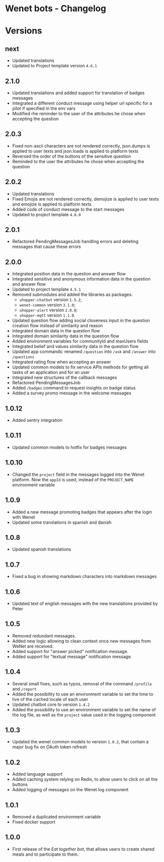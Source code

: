 # Wenet bots - Changelog

# Versions

## next
- Updated translations
- Updated to Project template version `4.6.1`

## 2.1.0
- Updated translations and added support for translation of badges messages
- Integrated a different conduct message using helper url specific for a pilot if specified in the env vars
- Modified rhe reminder to the user of the attributes he chose when accepting the question

## 2.0.3
- Fixed non-ascii characters are not rendered correctly, json.dumps is applied to user texts and json.loads is applied to platform texts
- Reversed the order of the buttons of the sensitive question
- Reminded to the user the attributes he chose when accepting the question

## 2.0.2
- Updated translations
- Fixed Emojis are not rendered correctly, demojize is applied to user texts and emojize is applied to platform texts
- Added code of conduct message to the start messages
- Updated to project template `4.6.0`

## 2.0.1
- Refactored PendingMessagesJob handling errors and deleting messages that cause these errors

## 2.0.0
- Integrated position data in the question and answer flow
- Integrated sensitive and anonymous information data in the question and answer flow
- Updated to project template `4.5.1`
- Removed submodules and added the libraries as packages:
  - `uhopper-chatbot` version `1.5.2`;
  - `wenet-common` version `3.1.0`;
  - `uhopper-alert` version `2.0.0`;
  - `uhopper-mqtt` version `1.1.0`.
- Updated question flow adding social closeness input in the question creation flow instead of similarity and reason
- Integrated domain data in the question flow
- Integrated domain similarity data in the question flow
- Added environment variables for communityId and maxUsers fields
- Integrated belief and values similarity data in the question flow
- Updated app commands: renamed `/question` into `/ask` and `/answer` into `/questions`
- Integrated rating flow when accepting an answer
- Updated common models to fix service APIs methods for getting all tasks of an application and for an user
- Integrated new structures of the callback messages
- Refactored PendingMessagesJob
- Added `/badges` command to request insights on badge status
- Added a survey promo message in the welcome messages

## 1.0.12
- Added sentry integration

## 1.0.11
- Updated common models to hotfix for badges messages

## 1.0.10
- Changed the `project` field in the messages logged into the Wenet platform. Now the `appId` is used, instead of the `PROJECT_NAME` environment variable

## 1.0.9
- Added a new message promoting badges that appears after the login with Wenet
- Updated some translations in spanish and danish

## 1.0.8
- Updated spanish translations

## 1.0.7
- Fixed a bug in showing markdown characters into markdown messages

## 1.0.6
- Updated text of english messages with the new translations provided by Peter

## 1.0.5
- Removed redundant messages.
- Added new logic allowing to clean context once new messages from WeNet are received.
- Added support for "answer picked" notification message.
- Added support for "textual message" notification message.

## 1.0.4
- Several small fixes, such as typos, removal of the command `/profile` and `/report`
- Added the possibility to use an environment variable to set the time to live of the cached locale of each user
- Updated chatbot core to version `1.4.2`
- Added the possibility to use an environment variable to set the name of the log file, as well as the `project` value used in the logging component

## 1.0.3
- Updated the wenet common models to version `1.0.2`, that contain a major bug fix on OAuth token refresh

## 1.0.2
- Added language support
- Added caching system relying on Redis, to allow users to click on all the buttons
- Added logging of messages on the Wenet log component

## 1.0.1
- Removed a duplicated environment variable
- Fixed docker support

## 1.0.0
- First release of the _Eat together bot_, that allows users to create shared meals and to participate to them.
